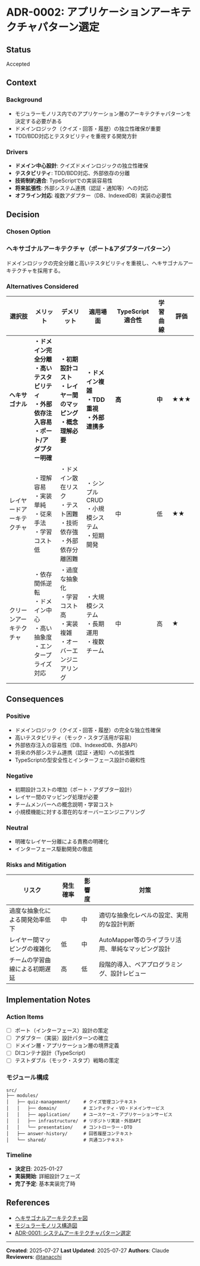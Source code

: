 # ADR-0002: アプリケーションアーキテクチャパターン選定

## Status

Accepted

## Context

### Background

- モジュラーモノリス内でのアプリケーション層のアーキテクチャパターンを決定する必要がある
- ドメインロジック（クイズ・回答・履歴）の独立性確保が重要
- TDD/BDD対応とテスタビリティを重視する開発方針

### Drivers

- **ドメイン中心設計**: クイズドメインロジックの独立性確保
- **テスタビリティ**: TDD/BDD対応、外部依存の分離
- **技術制約適合**: TypeScriptでの実装容易性
- **将来拡張性**: 外部システム連携（認証・通知等）への対応
- **オフライン対応**: 複数アダプター（DB、IndexedDB）実装の必要性

## Decision

### Chosen Option

### ヘキサゴナルアーキテクチャ（ポート&アダプターパターン）

ドメインロジックの完全分離と高いテスタビリティを重視し、ヘキサゴナルアーキテクチャを採用する。

### Alternatives Considered

| 選択肢 | メリット | デメリット | 適用場面 | TypeScript適合性 | 学習曲線 | 評価 |
|--------|----------|------------|----------|------------------|----------|------|
| **ヘキサゴナル** | **・ドメイン完全分離**<br>**・高いテスタビリティ**<br>**・外部依存注入容易**<br>**・ポート/アダプター明確** | **・初期設計コスト**<br>**・レイヤー間のマッピング**<br>**・概念理解必要** | **・ドメイン複雑**<br>**・TDD重視**<br>**・外部連携多** | **高** | **中** | **★★★** |
| レイヤードアーキテクチャ | ・理解容易<br>・実装単純<br>・従来手法<br>・学習コスト低 | ・ドメイン散在リスク<br>・テスト困難<br>・技術依存強<br>・外部依存分離困難 | ・シンプルCRUD<br>・小規模システム<br>・短期開発 | 中 | 低 | ★★ |
| クリーンアーキテクチャ | ・依存関係逆転<br>・ドメイン中心<br>・高い抽象度<br>・エンタープライズ対応 | ・過度な抽象化<br>・学習コスト高<br>・実装複雑<br>・オーバーエンジニアリング | ・大規模システム<br>・長期運用<br>・複数チーム | 中 | 高 | ★ |

## Consequences

### Positive

- ドメインロジック（クイズ・回答・履歴）の完全な独立性確保
- 高いテスタビリティ（モック・スタブ活用が容易）
- 外部依存注入の容易性（DB、IndexedDB、外部API）
- 将来の外部システム連携（認証・通知）への拡張性
- TypeScriptの型安全性とインターフェース設計の親和性

### Negative

- 初期設計コストの増加（ポート・アダプター設計）
- レイヤー間のマッピング処理が必要
- チームメンバーへの概念説明・学習コスト
- 小規模機能に対する潜在的なオーバーエンジニアリング

### Neutral

- 明確なレイヤー分離による責務の明確化
- インターフェース駆動開発の徹底

### Risks and Mitigation

| リスク | 発生確率 | 影響度 | 対策 |
|--------|----------|--------|------|
| 過度な抽象化による開発効率低下 | 中 | 中 | 適切な抽象化レベルの設定、実用的な設計判断 |
| レイヤー間マッピングの複雑化 | 低 | 中 | AutoMapper等のライブラリ活用、単純なマッピング設計 |
| チームの学習曲線による初期遅延 | 高 | 低 | 段階的導入、ペアプログラミング、設計レビュー |

## Implementation Notes

### Action Items

- [ ] ポート（インターフェース）設計の策定
- [ ] アダプター（実装）設計パターンの確立
- [ ] ドメイン層・アプリケーション層の境界定義
- [ ] DIコンテナ設計（TypeScript）
- [ ] テストダブル（モック・スタブ）戦略の策定

### モジュール構成

```text
src/
├── modules/
│   ├── quiz-management/     # クイズ管理コンテキスト
│   │   ├── domain/          # エンティティ・VO・ドメインサービス
│   │   ├── application/     # ユースケース・アプリケーションサービス
│   │   ├── infrastructure/  # リポジトリ実装・外部API
│   │   └── presentation/    # コントローラー・DTO
│   ├── answer-history/      # 回答履歴コンテキスト
│   └── shared/              # 共通コンテキスト
```

### Timeline

- **決定日**: 2025-01-27
- **実装開始**: 詳細設計フェーズ
- **完了予定**: 基本実装完了時

## References

- [ヘキサゴナルアーキテクチャ図](../diagrams/hexagonal-architecture.md)
- [モジュラーモノリス構造図](../diagrams/modular-monolith-structure.md)
- [ADR-0001: システムアーキテクチャパターン選定](0001-architecture-pattern.md)

---
**Created**: 2025-07-27
**Last Updated**: 2025-07-27
**Authors**: Claude
**Reviewers**: [@tanacchi](https://github.com/tanacchi)

